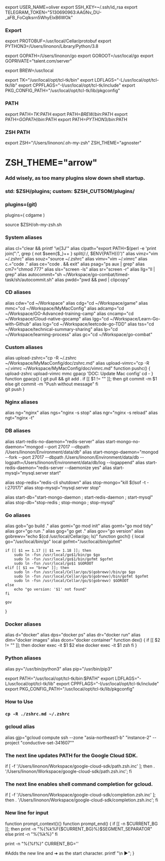 export USER_NAME=oliver
export SSH_KEY=~/.ssh/id_rsa
export TELEGRAM_TOKEN="5130690963:AAGNv_DU-_aFB_FoCqlksrn5WhyElxB6WOk"


### Export
export PROTOBUF=/usr/local/Cellar/protobuf
export PYTHON3=/Users/linonon/Library/Python/3.8

export GOPATH=/Users/linonon/go
export GOROOT=/usr/local/go
export GOPRIVATE="talent.com/server"

export BREW=/usr/local

export TK="/usr/local/opt/tcl-tk/bin"
export LDFLAGS="-L/usr/local/opt/tcl-tk/lib"
export CPPFLAGS="-I/usr/local/opt/tcl-tk/include"
export PKG_CONFIG_PATH="/usr/local/opt/tcl-tk/lib/pkgconfig"

### PATH
export PATH=$TK:$PATH
export PATH=$BREW/bin:$PATH
export PATH=$GOPATH/bin:$PATH
export PATH=$PYTHON3/bin:$PATH


### ZSH PATH
export ZSH="/Users/linonon/.oh-my-zsh"
ZSH_THEME="agnoster"
# ZSH_THEME="arrow"

### Add wisely, as too many plugins slow down shell startup.
### std: $ZSH/plugins; custom: $ZSH_CUTSOM/plugins/
### plugins=(git)
plugins=(
	cdgame
)

source $ZSH/oh-my-zsh.sh

### System aliases
alias cl="clear && printf '\e[3J'"
alias clpath="export PATH=$(perl -e 'print join(":", grep { not $seen{$_}++ } split(/:/, $ENV{PATH}))')"
alias vimz="vim ~/.zshrc"
alias souz="source ~/.zshrc"
alias vimv="vim ~/.vimrc"
alias c.="code ."
alias ce="code . && exit"
alias psag="ps aux | grep"
alias cm7="chmod 777"
alias sls="screen -ls"
alias sr="screen -r"
alias llg="ll | grep"
alias autocommit="sh ~/Workspace/go-combat/timed-task/sh/autocommit.sh"
alias pwdd="pwd && pwd | clipcopy"

### CD aliases
alias cdw="cd ~/Workspace"
alias cdg="cd ~/Workspace/game"
alias mmc="cd ~/Workspace/MyMacConfig"
alias adcamp="cd ~/Workspace/GO-Advanced-training-camp"
alias cncamp="cd ~/Workspace/Cloud-native-gocamp"
alias lgg="cd ~/Workspace/Learn-Go-with-Github"
alias lcg="cd ~/Workspace/leetcode-go-TDD"
alias tss="cd ~/Workspace/technical-summary-sharing"
alias lp="cd ~/Workspace/learning-process"
alias gc="cd ~/Workspace/go-combat"

### Custom aliases
alias upload-zshrc="cp -R ~/.zshrc ~/Workspace/MyMacConfig/doc/zshrc.md"
alias upload-vimrc="cp -R ~/.vimrc ~/Workspace/MyMacConfig/doc/vimrc.md"
function pushc() {
	upload-zshrc
	upload-vimrc
	mmc
	gpacp 'DOC: Update Mac config'
	cd -
}
function gpacp() {
	git pull && git add .
	if [[ $1 != "" ]]; then
		git commit -m $1
	else 
		git commit -m "Push without message"
	fi	
	git push
}

### Nginx aliases
alias ng="nginx"
alias ngs="nginx -s stop"
alias ngr="nginx -s reload"
alias ngt="nginx -t"

### DB aliases
alias start-redis-no-daemon="redis-server"
alias start-mongo-no-daemon="mongod --port 27017 --dbpath /Users/linonon/Environment/data/db"
alias start-mongo-daemon="mongod --fork --port 27017 --dbpath /Users/linonon/Environment/data/db --logpath=/Users/linonon/Environment/data/db/log --logappend"
alias start-redis-daemon="redis-server --daemonize yes"
alias start-mysql="mysql.server start"

alias stop-redis="redis-cli shutdown"
alias stop-mongo="kill $(lsof -t -i:27017)"
alias stop-mysql="mysql.server stop"	

alias start-db="start-mongo-daemon ; start-redis-daemon ; start-mysql"
alias stop-db="stop-redis ; stop-mongo ; stop-mysql"

### Go aliases
alias gob="go build ."
alias gomi="go mod init"
alias gomt="go mod tidy"
alias gor="go run ."
alias gog="go get ."
alias gov="go version"
alias gobrewv="echo $(cd /usr/local/Cellar/go; ls)"
function goch() {
	local go="/usr/local/bin/go"
	local gofmt="/usr/local/bin/gofmt"

	if [[ $1 == 1.17 || $1 == 1.18 ]]; then
		sudo ln -fsn /usr/local/go$1/bin/go $go
		sudo ln -fsn /usr/local/go$1/bin/gofmt $gofmt
		sudo ln -fsn /usr/local/go$1 $GOROOT
	elif [[ $1 == "brew" ]]; then
		sudo ln -fsn /usr/local/Cellar/go/$(gobrewv)/bin/go $go
		sudo ln -fsn /usr/local/Cellar/go/$(gobrewv)/bin/gofmt $gofmt
		sudo ln -fsn /usr/local/Cellar/go/$(gobrewv) $GOROOT
	else
		echo "go version: '$1' not found"
	fi

	gov
}

### Docker aliases
alias d="docker"
alias dps="docker ps"
alias dr="docker run"
alias dim="docker images"
alias dcon="docker container"
function dex() {
	if [[ $2 != "" ]]; then
		docker exec -it $1 $2
	else
		docker exec -it $1 zsh
	fi
}

### Python aliases
alias py="/usr/bin/python3"
alias pip="/usr/bin/pip3"

export PATH="/usr/local/opt/tcl-tk/bin:$PATH"
export LDFLAGS="-L/usr/local/opt/tcl-tk/lib"
export CPPFLAGS="-I/usr/local/opt/tcl-tk/include"
export PKG_CONFIG_PATH="/usr/local/opt/tcl-tk/lib/pkgconfig"



### How to Use
### `cp -R ./zshrc.md ~/.zshrc`

### gcloud alias
alias gjp="gcloud compute ssh --zone "asia-northeast1-b" "instance-2"  --project "conductive-set-341607""

### The next line updates PATH for the Google Cloud SDK.
if [ -f '/Users/linonon/Workspace/google-cloud-sdk/path.zsh.inc' ]; then . '/Users/linonon/Workspace/google-cloud-sdk/path.zsh.inc'; fi

### The next line enables shell command completion for gcloud.
if [ -f '/Users/linonon/Workspace/google-cloud-sdk/completion.zsh.inc' ]; then . '/Users/linonon/Workspace/google-cloud-sdk/completion.zsh.inc'; fi

### New line for input
function prompt_context(){}
function prompt_end() {
  if [[ -n $CURRENT_BG ]]; then
      print -n "%{%k%F{$CURRENT_BG}%}$SEGMENT_SEPARATOR"
  else
      print -n "%{%k%}"
  fi

  print -n "%{%f%}"
  CURRENT_BG=''

  #Adds the new line and ➜ as the start character.
  printf "\n ▶︎";
}
